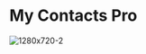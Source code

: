 # My Contacts Pro

![1280x720-2](https://github.com/ismayilovmurad/My-Contacts-Pro/assets/42063887/95a776fd-5ed4-45e5-b1b6-7153cda0848c)
